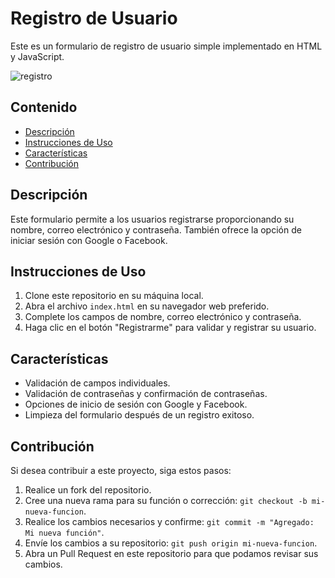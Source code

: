 # Registro de Usuario

Este es un formulario de registro de usuario simple implementado en HTML y JavaScript.

<img src="https://cdn.pixabay.com/photo/2019/01/17/19/11/login-3938432_960_720.jpg" alt="registro">

## Contenido

- [Descripción](#descripción)
- [Instrucciones de Uso](#instrucciones-de-uso)
- [Características](#características)
- [Contribución](#contribución)


## Descripción

Este formulario permite a los usuarios registrarse proporcionando su nombre, correo electrónico y contraseña. También ofrece la opción de iniciar sesión con Google o Facebook.

## Instrucciones de Uso

1. Clone este repositorio en su máquina local.
2. Abra el archivo `index.html` en su navegador web preferido.
3. Complete los campos de nombre, correo electrónico y contraseña.
4. Haga clic en el botón "Registrarme" para validar y registrar su usuario.

## Características

- Validación de campos individuales.
- Validación de contraseñas y confirmación de contraseñas.
- Opciones de inicio de sesión con Google y Facebook.
- Limpieza del formulario después de un registro exitoso.

## Contribución

Si desea contribuir a este proyecto, siga estos pasos:

1. Realice un fork del repositorio.
2. Cree una nueva rama para su función o corrección: `git checkout -b mi-nueva-funcion`.
3. Realice los cambios necesarios y confirme: `git commit -m "Agregado: Mi nueva función"`.
4. Envíe los cambios a su repositorio: `git push origin mi-nueva-funcion`.
5. Abra un Pull Request en este repositorio para que podamos revisar sus cambios.